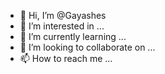 - 👋 Hi, I’m @Gayashes
- 👀 I’m interested in ...
- 🌱 I’m currently learning ...
- 💞️ I’m looking to collaborate on ...
- 📫 How to reach me ...

<!---
Gayashes/Gayashes is a ✨ special ✨ repository because its `README.md` (this file) appears on your GitHub profile.
You can click the Preview link to take a look at your changes.
--->
